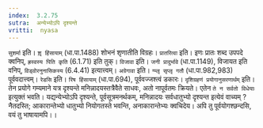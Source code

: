 ```yaml
---
index:  3.2.75
sutra:  अन्येभ्योऽपि दृश्यन्ते
vritti:  nyasa
---
```


`सुशर्मा` इति। `शृ़ हिंसायाम्` (धा.पा.1488) शोभनं शृणातीति विग्रहः। `प्रातरित्वा` इति। इणः प्रातः शब्द उपपदे क्वनिप्, `ह्रस्वस्य पिति कृति` (6.1.71) इति तुक्। `विजावा` इति। `जनी प्रादुर्भावे` (धा.पा.1149), विजायत इति वनिप्, `विड्वोरनुनासिकस्य` (6.4.41) इत्यात्त्वम्। `अग्रेगावा` इति। `ग्म्लृ सृप्लृ गतौ` (धा.पा.982,983) पूर्ववदात्त्वम्। `रेडसि` इति। `रिष हिंसायाम्` (धा.पा.694), पूर्ववज्जश्त्वं डकारः। `दृशिग्रहणं प्रयोगानुसरणार्थम्` इति।तेन प्रयोगे गम्यमाने यत्र दृश्यन्ते मनिन्नादयस्तत्रैवैते साधवः, अतो नापूर्वतमः क्रियते। एतेन `ते न सर्वतो विधेयाः` इत्युक्तं भवति। यद्यन्येभ्योऽपि दृश्यन्ते, पूर्वसूत्रमनर्थकम्, मनिन्नादयः सर्वधातुभ्यो दृश्यन्त इत्येवं वाच्यम् ? नैतदस्ति; आकारान्तेभ्यो धातुभ्यो नियोगतस्ते भवन्ति, अनाकारान्तेभ्यः क्वचिदेय। अपि तु पूर्वयोगश्छन्दसि, वयं तु भाषायामपि।।

